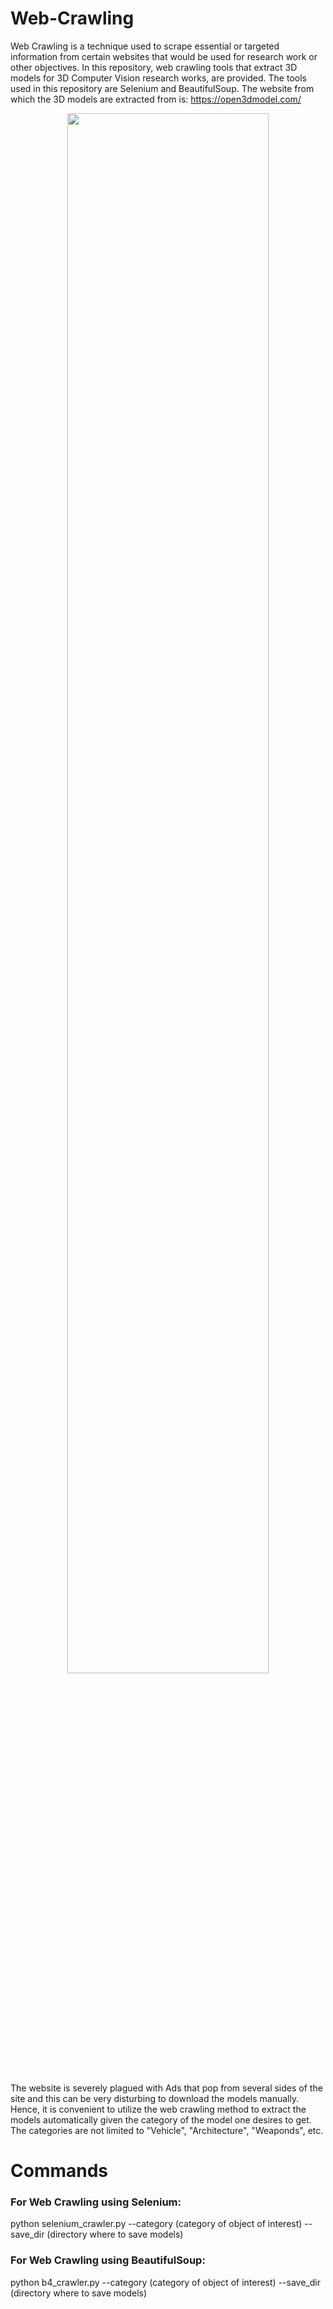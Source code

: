 # Web-Crawling

Web Crawling is a technique used to scrape essential or targeted information from certain websites 
that would be used for research work or other objectives. In this repository, web crawling tools 
that extract 3D models for 3D Computer Vision research works, are provided. 
The tools used in this repository are Selenium and BeautifulSoup. The website from which the
3D models are extracted from is: https://open3dmodel.com/

<div align="center">
<img src="https://github.com/user-attachments/assets/180c76e1-c693-4a9c-84ac-fa268c666d4c" width=80% height=80%>
</div><br />

The website is severely plagued with Ads that pop from several sides of the site and this can
be very disturbing to download the models manually. Hence, it is convenient to utilize the web crawling
method to extract the models automatically given the category of the model one desires to get.
The categories are not limited to "Vehicle", "Architecture", "Weaponds", etc. 

# Commands
### For Web Crawling using Selenium:<br />
python selenium_crawler.py --category (category of object of interest) --save_dir (directory where to save models)

### For Web Crawling using BeautifulSoup:<br />
python b4_crawler.py --category (category of object of interest) --save_dir (directory where to save models)
